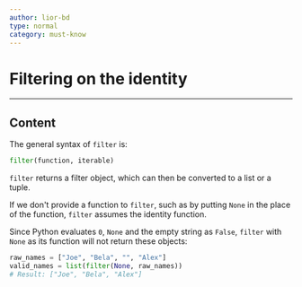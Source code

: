 ```yaml
---
author: lior-bd
type: normal
category: must-know
---
```


# Filtering on the identity

---

## Content

The general syntax of `filter` is:

```python
filter(function, iterable)
```

`filter` returns a filter object, which can then be converted to a list or a tuple.

If we don't provide a function to `filter`, such as by putting `None` in the place of the function, `filter` assumes the identity function.

Since Python evaluates `0`, `None` and the empty string as `False`, `filter` with `None` as its function will not return these objects:

```python
raw_names = ["Joe", "Bela", "", "Alex"]
valid_names = list(filter(None, raw_names))
# Result: ["Joe", "Bela", "Alex"]
```

